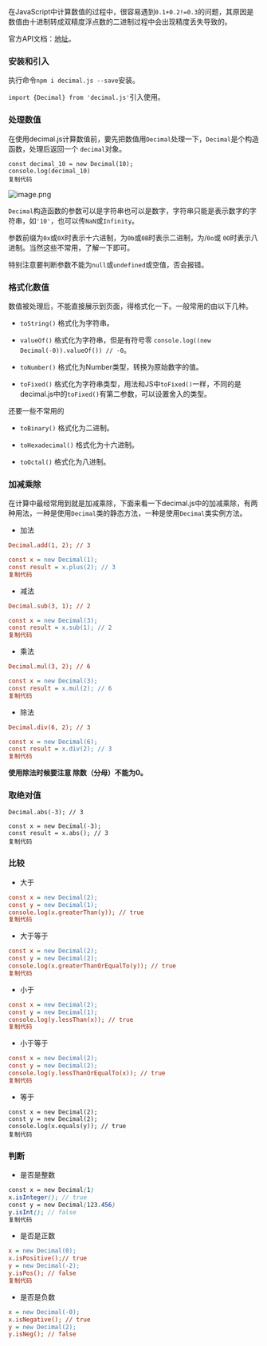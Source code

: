 在JavaScript中计算数值的过程中，很容易遇到`0.1+0.2!=0.3`的问题，其原因是数值由十进制转成双精度浮点数的二进制过程中会出现精度丢失导致的。

官方API文档：[地址](https://link.juejin.cn?target=http%3A%2F%2Fmikemcl.github.io%2Fdecimal.js%2F "http://mikemcl.github.io/decimal.js/")。

### 安装和引入

执行命令`npm i decimal.js --save`安装。

`import {Decimal} from 'decimal.js'`引入使用。

### 处理数值

在使用decimal.js计算数值前，要先把数值用`Decimal`处理一下，`Decimal`是个构造函数，处理后返回一个 `decimal`对象。

  ```arduino
const decimal_10 = new Decimal(10);
console.log(decimal_10)
复制代码
```

![image.png](https://p9-juejin.byteimg.com/tos-cn-i-k3u1fbpfcp/695a4bf66eeb46929eb3a624a0394ea0~tplv-k3u1fbpfcp-zoom-in-crop-mark:4536:0:0:0.awebp?)

`Decimal`构造函数的参数可以是字符串也可以是数字，字符串只能是表示数字的字符串，如`'10'`，也可以传`NaN`或`Infinity`。

参数前缀为`0x`或`0X`时表示十六进制，为`0b`或`0B`时表示二进制，为/`0o`或 `0O`时表示八进制。当然这些不常用，了解一下即可。

特别注意要判断参数不能为`null`或`undefined`或空值，否会报错。

### 格式化数值

数值被处理后，不能直接展示到页面，得格式化一下。一般常用的由以下几种。

-   `toString()` 格式化为字符串。
    
-   `valueOf()` 格式化为字符串，但是有符号零 `console.log((new Decimal(-0)).valueOf()) // -0`。
    
-   `toNumber()` 格式化为Number类型，转换为原始数字的值。
    
-   `toFixed()` 格式化为字符串类型，用法和JS中`toFixed()`一样，不同的是decimal.js中的`toFixed()`有第二参数，可以设置舍入的类型。
    

还要一些不常用的

-   `toBinary()` 格式化为二进制。
    
-   `toHexadecimal()` 格式化为十六进制。
    
-   `toOctal()` 格式化为八进制。
    

### 加减乘除

在计算中最经常用到就是加减乘除，下面来看一下decimal.js中的加减乘除，有两种用法，一种是使用`Decimal`类的静态方法，一种是使用`Decimal`类实例方法。

-   加法

```ini
Decimal.add(1, 2); // 3

const x = new Decimal(1);
const result = x.plus(2); // 3
复制代码
```

-   减法

```ini
Decimal.sub(3, 1); // 2

const x = new Decimal(3);
const result = x.sub(1); // 2
复制代码
```

-   乘法

```ini
Decimal.mul(3, 2); // 6

const x = new Decimal(3);
const result = x.mul(2); // 6
复制代码
```

-   除法

```ini
Decimal.div(6, 2); // 3

const x = new Decimal(6);
const result = x.div(2); // 3
复制代码
```

**使用除法时候要注意 除数（分母）不能为0。**

### 取绝对值

```arduino
Decimal.abs(-3); // 3

const x = new Decimal(-3);
const result = x.abs(); // 3
复制代码
```

### 比较

-   大于

```ini
const x = new Decimal(2);
const y = new Decimal(1);
console.log(x.greaterThan(y)); // true
复制代码
```

-   大于等于

```ini
const x = new Decimal(2);
const y = new Decimal(2);
console.log(x.greaterThanOrEqualTo(y)); // true
复制代码
```

-   小于

```ini
const x = new Decimal(2);
const y = new Decimal(1);
console.log(y.lessThan(x)); // true
复制代码
```

-   小于等于

```ini
const x = new Decimal(2);
const y = new Decimal(2);
console.log(y.lessThanOrEqualTo(x)); // true
复制代码
```

-   等于

```vbnet
const x = new Decimal(2);
const y = new Decimal(2);
console.log(x.equals(y)); // true
复制代码
```

### 判断

-   是否是整数

```scss
const x = new Decimal(1) 
x.isInteger(); // true 
const y = new Decimal(123.456) 
y.isInt(); // false
复制代码
```

-   是否是正数

```ini
x = new Decimal(0);
x.isPositive();// true
y = new Decimal(-2);
y.isPos(); // false
复制代码
```

-   是否是负数

```ini
x = new Decimal(-0); 
x.isNegative(); // true 
y = new Decimal(2); 
y.isNeg(); // false
```

